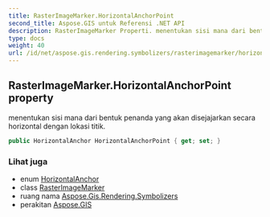 ```yaml
---
title: RasterImageMarker.HorizontalAnchorPoint
second_title: Aspose.GIS untuk Referensi .NET API
description: RasterImageMarker Properti. menentukan sisi mana dari bentuk penanda yang akan disejajarkan secara horizontal dengan lokasi titik.
type: docs
weight: 40
url: /id/net/aspose.gis.rendering.symbolizers/rasterimagemarker/horizontalanchorpoint/
---
```

## RasterImageMarker.HorizontalAnchorPoint property

menentukan sisi mana dari bentuk penanda yang akan disejajarkan secara horizontal dengan lokasi titik.

```csharp
public HorizontalAnchor HorizontalAnchorPoint { get; set; }
```

### Lihat juga

* enum [HorizontalAnchor](../../horizontalanchor/)
* class [RasterImageMarker](../)
* ruang nama [Aspose.Gis.Rendering.Symbolizers](../../rasterimagemarker/)
* perakitan [Aspose.GIS](../../../)


